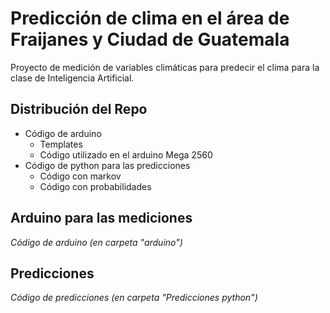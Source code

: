 # Predicción de clima en el área de Fraijanes y Ciudad de Guatemala
Proyecto de medición de variables climáticas para predecir el clima para la clase de Inteligencia Artificial.


## Distribución del Repo
* Código de arduino
  * Templates
  * Código utilizado en el arduino Mega 2560
* Código de python para las predicciones
  * Código con markov
  * Código con probabilidades
  

## Arduino para las mediciones
 *Código de arduino (en carpeta "arduino")*

## Predicciones
 *Código de predicciones (en carpeta "Predicciones python")*

